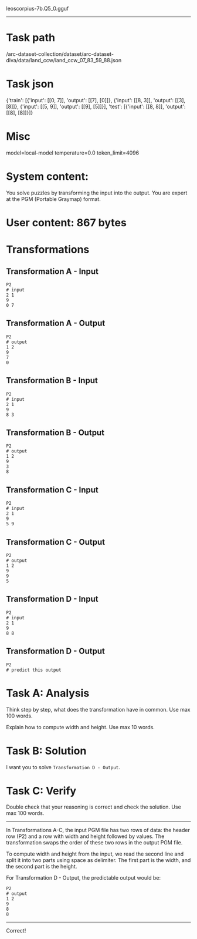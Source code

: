 leoscorpius-7b.Q5_0.gguf

---

# Task path
/arc-dataset-collection/dataset/arc-dataset-diva/data/land_ccw/land_ccw_07_83_59_88.json

# Task json
{'train': [{'input': [[0, 7]], 'output': [[7], [0]]}, {'input': [[8, 3]], 'output': [[3], [8]]}, {'input': [[5, 9]], 'output': [[9], [5]]}], 'test': [{'input': [[8, 8]], 'output': [[8], [8]]}]}



# Misc
model=local-model
temperature=0.0
token_limit=4096


# System content:
You solve puzzles by transforming the input into the output. You are expert at the PGM (Portable Graymap) format.


# User content: 867 bytes
# Transformations

## Transformation A - Input

```pgm
P2
# input
2 1
9
0 7
```

## Transformation A - Output

```pgm
P2
# output
1 2
9
7
0
```

## Transformation B - Input

```pgm
P2
# input
2 1
9
8 3
```

## Transformation B - Output

```pgm
P2
# output
1 2
9
3
8
```

## Transformation C - Input

```pgm
P2
# input
2 1
9
5 9
```

## Transformation C - Output

```pgm
P2
# output
1 2
9
9
5
```

## Transformation D - Input

```pgm
P2
# input
2 1
9
8 8
```

## Transformation D - Output

```pgm
P2
# predict this output
```

# Task A: Analysis

Think step by step, what does the transformation have in common. Use max 100 words.

Explain how to compute width and height. Use max 10 words.

# Task B: Solution

I want you to solve `Transformation D - Output`.

# Task C: Verify

Double check that your reasoning is correct and check the solution. Use max 100 words.




---

 In Transformations A-C, the input PGM file has two rows of data: the header row (P2) and a row with width and height followed by values. The transformation swaps the order of these two rows in the output PGM file.

To compute width and height from the input, we read the second line and split it into two parts using space as delimiter. The first part is the width, and the second part is the height.

For Transformation D - Output, the predictable output would be:
```pgm
P2
# output
1 2
9
8
8
```

---



Correct!

